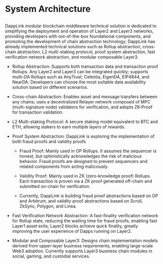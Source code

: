 # System Architecture

##

DappLink modular blockchain middleware technical solution is dedicated to simplifying the deployment and operation of Layer2 and Layer3 networks, providing developers with out-of-the-box foundational components, and promoting the development of chain abstraction technology; DappLink has already implemented technical solutions such as Rollup abstraction, cross-chain abstraction, L2 multi-staking protocol, proof system abstraction, fast verification network abstraction, and modular composable Layer3.

- Rollup Abstraction: Supports both transaction data and transaction proof Rollups. Any Layer2 and Layer3 can be integrated quickly; supports multi-DA Rollups such as AnyTrust, Celestia, EigenDA, EIP4844, and NearDA. Developers can choose the most suitable data availability solution based on different scenarios.

- Cross-chain Abstraction: Enables asset and message transfers between any chains; uses a decentralized Relayer network composed of MPC (multi-signature node) validators for verification, and adopts ZK-Proof for transaction validation.

- L2 Multi-staking Protocol: A secure staking model equivalent to BTC and ETH, allowing stakers to earn multiple layers of rewards.

- Proof System Abstraction: DappLink is exploring the implementation of both fraud proofs and validity proofs

    - Fraud Proof: Mainly used in OP Rollups. It assumes the sequencer is honest, but optimistically acknowledges the risk of malicious behavior. Fraud proofs are designed to prevent sequencers and related components from acting maliciously.

    - Validity Proof: Mainly used in ZK (zero-knowledge proof) Rollups. Each transaction is proven via a ZK proof generated off-chain and submitted on-chain for verification.

    - Currently, DappLink is building fraud proof abstractions based on OP and Arbitrum, and validity proof abstractions based on Scroll, ZkSync, Polygon, and Linea.

- Fast Verification Network Abstraction: A fast-finality verification network for Rollup state, reducing the waiting time for fraud proofs, enabling fast Layer1 asset exits; Layer2 blocks achieve quick finality, greatly improving the user experience of Dapps running on Layer2.

- Modular and Composable Layer3: Designs chain implementation models derived from upper-layer business requirements, enabling large-scale Web3 adoption. Currently supports Layer3 business chain modules in social, gaming, and custodial services.